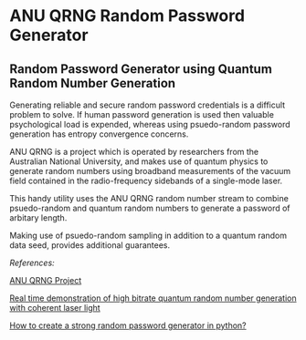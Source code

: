 # ANU QRNG Random Password Generator
## Random Password Generator using Quantum Random Number Generation

Generating reliable and secure random password credentials is a difficult problem to solve. If human password generation is used then valuable psychological load is expended, whereas using psuedo-random password generation has entropy convergence concerns.

ANU QRNG is a project which is operated by researchers from the Australian National University, and makes use of quantum physics to generate random numbers using broadband measurements of the vacuum field contained in the radio-frequency sidebands of a single-mode laser.

This handy utility uses the ANU QRNG random number stream to combine psuedo-random and quantum random numbers to generate a password of arbitary length.

Making use of psuedo-random sampling in addition to a quantum random data seed, provides additional guarantees.

*References:*

[ANU QRNG Project](https://qrng.anu.edu.au/)

[Real time demonstration of high bitrate quantum random number generation with coherent laser light](https://aip.scitation.org/doi/10.1063/1.3597793)

[How to create a strong random password generator in python?](https://www.bhutanpythoncoders.com/how-to-create-a-strong-random-password-generator-in-python/)